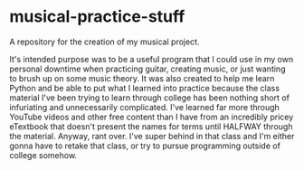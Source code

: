# musical-practice-stuff
A repository for the creation of my musical project.

It's intended purpose was to be a useful program that I could use in my own personal downtime when practicing guitar, creating music, or just wanting to brush up
on some music theory. It was also created to help me learn Python and be able to put what I learned into practice because the class material I've been trying to 
learn through college has been nothing short of infuriating and unnecessarily complicated. I've learned far more through YouTube videos and other free content than I
have from an incredibly pricey eTextbook that doesn't present the names for terms until HALFWAY through the material. Anyway, rant over. I've super behind in that
class and I'm either gonna have to retake that class, or try to pursue programming outside of college somehow.
